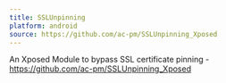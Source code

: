 ```yaml
---
title: SSLUnpinning
platform: android
source: https://github.com/ac-pm/SSLUnpinning_Xposed
---
```


An Xposed Module to bypass SSL certificate pinning - <https://github.com/ac-pm/SSLUnpinning_Xposed>
